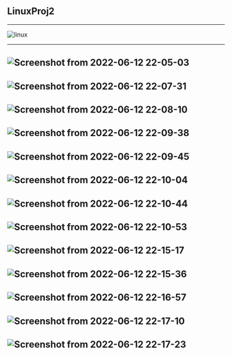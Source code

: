 ## LinuxProj2



<hr>

![linux](https://user-images.githubusercontent.com/70337488/177007463-48007f6f-a593-4a68-a32b-0c224c6d53d0.PNG)
<hr>

  
## ![Screenshot from 2022-06-12 22-05-03](https://user-images.githubusercontent.com/70337488/173256660-33116606-d21e-4030-82a4-5d669bd01b9e.png)

## ![Screenshot from 2022-06-12 22-07-31](https://user-images.githubusercontent.com/70337488/173256661-f312e400-6cee-4f76-9149-0127712699ed.png)

## ![Screenshot from 2022-06-12 22-08-10](https://user-images.githubusercontent.com/70337488/173256662-835a2e7b-4617-418c-b294-a7ebf7c0e9a7.png)

## ![Screenshot from 2022-06-12 22-09-38](https://user-images.githubusercontent.com/70337488/173256663-cf44bdd8-3027-4162-9cce-c9d93d91547a.png)

## ![Screenshot from 2022-06-12 22-09-45](https://user-images.githubusercontent.com/70337488/173256666-d55b3a14-be37-4f3a-a955-e9a9b89137a2.png)

## ![Screenshot from 2022-06-12 22-10-04](https://user-images.githubusercontent.com/70337488/173256667-bf170b07-e32e-49cb-81f2-8162781f14b1.png)

## ![Screenshot from 2022-06-12 22-10-44](https://user-images.githubusercontent.com/70337488/173256669-4f2a7cb7-b15e-4348-9e62-973d32bf1b95.png)

## ![Screenshot from 2022-06-12 22-10-53](https://user-images.githubusercontent.com/70337488/173256670-18fae546-4133-4fd2-9636-91f6030757b6.png)

## ![Screenshot from 2022-06-12 22-15-17](https://user-images.githubusercontent.com/70337488/173256671-f4ebc0c6-877d-47a6-9d8d-6a1f36fdcee1.png)

## ![Screenshot from 2022-06-12 22-15-36](https://user-images.githubusercontent.com/70337488/173256672-bbc3cdfe-32ea-4173-aa0a-d157be9ebfc2.png)


  
## ![Screenshot from 2022-06-12 22-16-57](https://user-images.githubusercontent.com/70337488/173256673-9e2ae226-3cc9-471f-9af5-404057e8a328.png)

## ![Screenshot from 2022-06-12 22-17-10](https://user-images.githubusercontent.com/70337488/173256675-c448c4d8-6553-44cc-8d65-0d5e5ac279a5.png)

## ![Screenshot from 2022-06-12 22-17-23](https://user-images.githubusercontent.com/70337488/173256676-e38b6a0f-1c2c-4cf2-b203-7db9888574e0.png)




